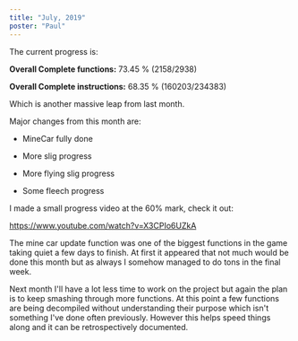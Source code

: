 ```yaml
---
title: "July, 2019"
poster: "Paul"
---
```


The current progress is:


**Overall Complete functions:** 73.45 % (2158/2938)

**Overall Complete instructions:** 68.35 % (160203/234383)


Which is another massive leap from last month.

Major changes from this month are:


- MineCar fully done

- More slig progress

- More flying slig progress

- Some fleech progress


I made a small progress video at the 60% mark, check it out:


<https://www.youtube.com/watch?v=X3CPIo6UZkA>


The mine car update function was one of the biggest functions in the game taking quiet a few days to finish. At first it appeared that not much would be done this month but as always I somehow managed to do tons in the final week.


Next month I'll have a lot less time to work on the project but again the plan is to keep smashing through more functions. At this point a few functions are being decompiled without understanding their purpose which isn't something I've done often previously. However this helps speed things along and it can be retrospectively documented.

